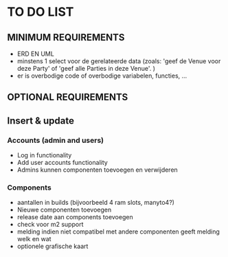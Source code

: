 # TO DO LIST
## MINIMUM REQUIREMENTS
- ERD EN UML
- minstens 1 select voor de gerelateerde data (zoals: 'geef de Venue voor deze
  Party' of 'geef alle Parties in deze Venue'. )
- er is overbodige code of overbodige variabelen, functies, ...
## OPTIONAL REQUIREMENTS
## Insert & update
### Accounts (admin and users)
- Log in functionality
- Add user accounts functionality
- Admins kunnen componenten toevoegen en verwijderen



### Components
- aantallen in builds (bijvoorbeeld 4 ram slots, manyto4?)
- Nieuwe componenten toevoegen
- release date aan components toevoegen
- check voor m2 support
- melding indien niet compatibel met andere componenten geeft melding welk en wat
- optionele grafische kaart